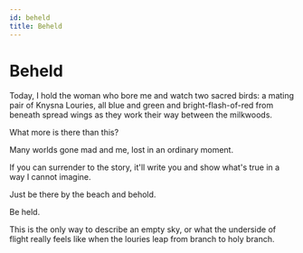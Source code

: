 ```yaml
---
id: beheld
title: Beheld
---
```


# Beheld

Today, I hold the woman who bore me
and watch two sacred birds:
a mating pair of Knysna Louries,
all blue and green and bright-flash-of-red
from beneath spread wings as they work
their way between the milkwoods.

What more is there
than this?

Many worlds gone mad
and me, lost in an ordinary moment.

If you can surrender to the story,
it'll write you and show
what's true in a way
I cannot imagine. 

Just be there by the beach and
behold.

Be held.

This is the only way to describe
an empty sky,
or what the underside of flight
really feels like 
when the louries leap from branch 
to holy branch.


